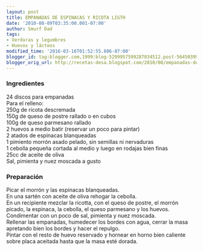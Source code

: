 ```yaml
---
layout: post
title: EMPANADAS DE ESPINACAS Y RICOTA LIGTH
date: '2010-08-09T03:35:00.001-07:00'
author: Smurf Dad
tags:
- Verduras y legumbres
- Huevos y lácteos
modified_time: '2016-03-16T01:52:55.806-07:00'
blogger_id: tag:blogger.com,1999:blog-5299957599287034512.post-5645039970211511567
blogger_orig_url: http://recetas-desa.blogspot.com/2010/08/empanadas-de-espinacas-y-ricota-ligth.html
---
```


<h3>Ingredientes</h3>24 discos para empanadas<br />Para el relleno:<br />250g de ricota descremada<br />150g de queso de postre rallado o en cubos<br />100g de queso parmesano rallado<br />2 huevos a medio batir (reservar un poco para pintar)<br />2 atados de espinacas blanqueadas<br />1 pimiento morrón asado pelado, sin semillas ni nervaduras<br />1 cebolla pequeña cortada al medio y luego en rodajas bien finas<br />25cc de aceite de oliva<br />Sal, pimienta y nuez moscada a gusto<br /><h3>Preparación</h3>Picar el morrón y las espinacas blanqueadas.<br />En una sartén con aceite de oliva rehogar la cebolla.<br />En un recipiente mezclar la ricotta, con el queso de postre, el morrón picado, la espinaca, la cebolla, el queso parmesano y los huevos.<br />Condimentar con un poco de sal, pimienta y nuez moscada.<br />Rellenar las empanadas, humedecer los bordes con agua, cerrar la masa apretando bien los bordes y hacer el repulgo.<br />Pintar con el resto de huevo reservado y hornear en horno bien caliente sobre placa aceitada hasta que la masa esté dorada.